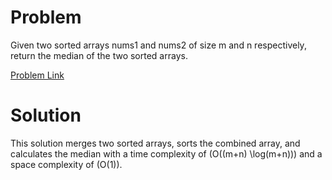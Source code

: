 # Problem
Given two sorted arrays nums1 and nums2 of size m and n respectively, return the median of the two sorted arrays.

[Problem Link](https://leetcode.com/problems/median-of-two-sorted-arrays/description/)

# Solution
This solution merges two sorted arrays, sorts the combined array, and calculates the median with a time complexity of \(O((m+n) \log(m+n))\) and a space complexity of \(O(1)\).
